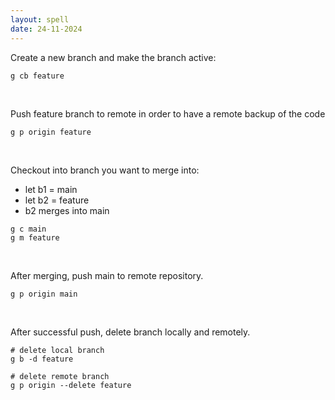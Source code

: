 ```yaml
---
layout: spell
date: 24-11-2024
---
```


Create a new branch and make the branch active:
```shell
g cb feature
```

<br>

Push feature branch to remote in order to have a remote backup of the code

```shell
g p origin feature
```

<br>

Checkout into branch you want to merge into:
- let b1 = main
- let b2 = feature
- b2 merges into main

```shell
g c main
g m feature
```

<br>

After merging, push main to remote repository.

```shell
g p origin main
```

<br>

After successful push, delete branch locally and remotely.

```shell
# delete local branch
g b -d feature

# delete remote branch
g p origin --delete feature
```